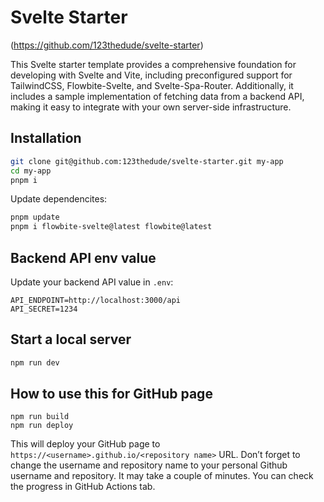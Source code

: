 # Svelte Starter

(https://github.com/123thedude/svelte-starter)


This Svelte starter template provides a comprehensive foundation for developing with Svelte and Vite, including preconfigured support for TailwindCSS, Flowbite-Svelte, and Svelte-Spa-Router. Additionally, it includes a sample implementation of fetching data from a backend API, making it easy to integrate with your own server-side infrastructure.

## Installation

```bash
git clone git@github.com:123thedude/svelte-starter.git my-app
cd my-app
pnpm i
```

Update dependencites:

```sh
pnpm update
pnpm i flowbite-svelte@latest flowbite@latest
```

## Backend API env value

Update your backend API value in `.env`:

```text
API_ENDPOINT=http://localhost:3000/api
API_SECRET=1234
```

## Start a local server

```bash
npm run dev
```

## How to use this for GitHub page

```
npm run build
npm run deploy
```

This will deploy your GitHub page to `https://<username>.github.io/<repository name>` URL. Don’t forget to change the username and repository name to your personal Github username and repository.
It may take a couple of minutes. You can check the progress in GitHub Actions tab.
